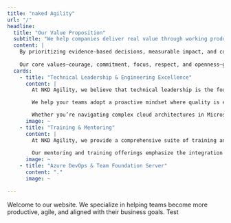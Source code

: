 ```yaml
---
title: "naked Agility"
url: "/"
headline: 
  title: "Our Value Proposition"
  subtitle: "We help companies deliver real value through working products, empowering teams, and providing expert guidance."
  content: |
    By prioritizing evidence-based decisions, measurable impact, and continuous improvement, we ensure that our strategies are tailored to your unique needs. With a focus on collaboration, transparency, and social responsibility, we are committed to driving sustainable success for your business. 
    
    Our core values—courage, commitment, focus, respect, and openness—guide everything we do, putting your customers and outcomes first.
  cards:
    - title: "Technical Leadership & Engineering Excellence"
      content: |
        At NKD Agility, we believe that technical leadership is the foundation for driving successful, high-performing teams. By focusing on architecture, development, and engineering best practices, we empower your developers to build high-quality, maintainable software that aligns with business goals and scales with growth. Our approach integrates DevOps, Agile methodologies, and platform engineering to ensure that your development processes are streamlined, collaborative, and efficient.

        We help your teams adopt a proactive mindset where quality is embedded into every phase of the development lifecycle—ensuring that testing, architecture, and development decisions are aligned from the outset. Through hands-on mentorship and guidance, we transform software testing from a reactive afterthought into a core discipline that drives excellence throughout your organization.

        Whether you’re navigating complex cloud architectures in Microsoft Azure, or optimizing your engineering practices, NKD Agility’s technical leadership will help your teams develop the skills they need to deliver robust, high-quality solutions with confidence.
      image: ~
    - title: "Training & Mentoring"
      content: |
        At NKD Agility, we provide a comprehensive suite of training and mentoring programs aimed at empowering teams and individuals to excel in todays dynamic business environment. Our focus spans a variety of key technologies and practices, including Lean Agile methodologies like Scrum and Kanban, as well as technical expertise in DevOps, Azure DevOps, GitHub, and the latest innovations in AI with Copilot. These programs are designed to drive productivity, innovation, and operational excellence across all levels of your organization. 
        
        Our mentoring and training offerings emphasize the integration of modern practices such as platform engineering and Agile leadership, ensuring that teams are equipped to tackle the challenges of the evolving digital landscape. By focusing on both strategic leadership development and hands-on tools training, we provide the skills necessary to foster engineering excellence and guide organizations toward continuous improvement and success.
      image: ~
    - title: "Azure DevOps & Team Foundation Server"
      content: "." 
      image: ~
    
---
```

Welcome to our website. We specialize in helping teams become more productive, agile, and aligned with their business goals. Test